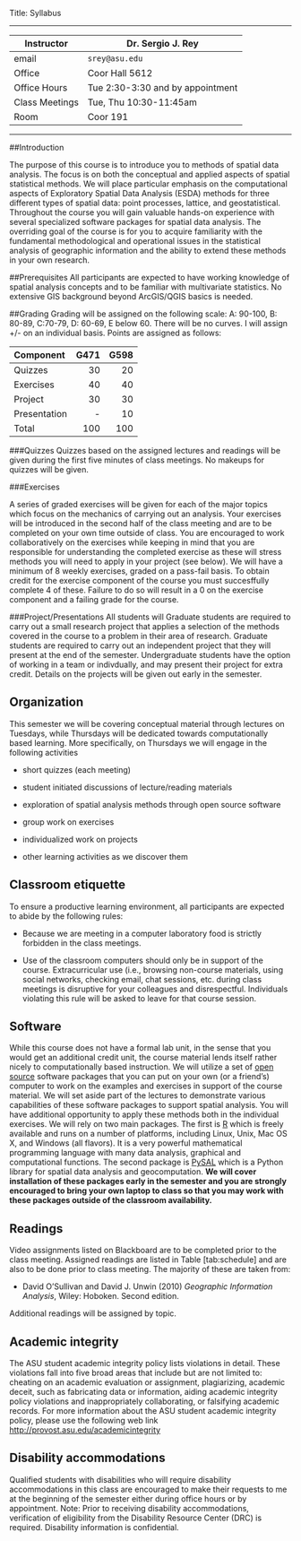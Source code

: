 Title: Syllabus

------------------------------------------------------------------------

| Instructor     | Dr. Sergio J. Rey                             |
|----------------|-----------------------------------------------|
| email          | `srey@asu.edu`                                |
| Office         | Coor Hall 5612                                |
| Office Hours   | Tue 2:30-3:30 and by appointment              |
| Class Meetings | Tue, Thu 10:30-11:45am                        |
| Room           | Coor 191                                      |

------------------------------------------------------------------------

##Introduction

The purpose of this course is to introduce you to methods of spatial
data analysis. The focus is on both the conceptual and applied aspects
of spatial statistical methods. We will place particular emphasis on the
computational aspects of Exploratory Spatial Data Analysis (ESDA)
methods for three different types of spatial data: point processes,
lattice, and geostatistical. Throughout the course you will gain
valuable hands-on experience with several specialized software packages
for spatial data analysis. The overriding goal of the course is for you
to acquire familiarity with the fundamental methodological and
operational issues in the statistical analysis of geographic information
and the ability to extend these methods in your own research.

##Prerequisites
All participants are expected to have working knowledge of spatial
analysis concepts and to be familiar with multivariate statistics. No
extensive GIS background beyond ArcGIS/QGIS basics is needed.

##Grading
Grading will be assigned on the following scale: A: 90-100, B: 80-89,
C:70-79, D: 60-69, E below 60. There will be no curves. I will
assign +/- on an individual basis. Points are assigned as follows:

| Component    |    G471 |    G598 |
|:-------------|--------:|--------:|
| Quizzes      |      30 |      20 |
| Exercises    |      40 |      40 |
| Project      |      30 |      30 |
| Presentation |       - |      10 |
| Total        |     100 |     100 |


###Quizzes
Quizzes based on the assigned lectures and readings will be given during
the first five minutes of class meetings. No makeups for quizzes will be
given.

###Exercises

A series of graded exercises will be given for each of the major topics which
focus on the mechanics of carrying out an analysis. Your exercises will be
introduced in the second half of the class meeting and are to be completed on
your own time outside of class. You are encouraged to work collaboratively on
the exercises while keeping in mind that you are responsible for understanding
the completed exercise as these will stress methods you will need to apply in
your project (see below). We will have a minimum of 8 weekly exercises, graded
on a pass-fail basis. To obtain credit for the exercise component of the course
you must succesffully complete 4 of these. Failure to do so will result in a 0
on the exercise component and a failing grade for the course.


###Project/Presentations
All students will 
Graduate students are required to carry out a small research project
that applies a selection of the methods covered in the course to a
problem in their area of research. Graduate students are required to carry out
an independent project that they will  present at the end of the semester.
Undergraduate students have the option of working in a team or indivdually, and
may present their project for extra credit.  Details on the projects will be given
out early in the semester.


## Organization

This semester we will be covering conceptual material through lectures on Tuesdays, while Thursdays will be dedicated towards computationally based learning. More specifically, on Thursdays we will engage in the following activities 

-   short quizzes (each meeting)

-   student initiated discussions of lecture/reading materials

-   exploration of spatial analysis methods through open source software

-   group work on exercises

-   individualized work on projects

-   other learning activities as we discover them

## Classroom etiquette
To ensure a productive learning environment, all participants are
expected to abide by the following rules:

-   Because we are meeting in a computer laboratory food is strictly
    forbidden in the class meetings.

-   Use of the classroom computers should only be in support of the
    course. Extracurricular use (i.e., browsing non-course materials,
    using social networks, checking email, chat sessions, etc. during
    class meetings is disruptive for your colleagues and disrespectful.
    Individuals violating this rule will be asked to leave for that
    course session.

## Software
While this course does not have a formal lab unit, in the sense that you
would get an additional credit unit, the course material lends itself
rather nicely to computationally based instruction. We will utilize a
set of [open source](http://www.opensource.org) software packages that
you can put on your own (or a friend’s) computer to work on the examples
and exercises in support of the course material. We will set aside part
of the lectures to demonstrate various capabilities of these software
packages to support spatial analysis. You will have additional
opportunity to apply these methods both in the individual exercises. We
will rely on two main packages. The first is
[R](http://www.r-project.org/) which is freely available and runs on a
number of platforms, including Linux, Unix, Mac OS X, and Windows (all
flavors). It is a very powerful mathematical programming language with
many data analysis, graphical and computational functions. The second
package is [PySAL](http://pysal.org/) which is a Python library for
spatial data analysis and geocomputation. **We will cover installation
of these packages early in the semester and you are strongly encouraged
to bring your own laptop to class so that you may work with these
packages outside of the classroom availability.**

## Readings
Video assignments listed on Blackboard are to be completed prior to the
class meeting. Assigned readings are listed in Table [tab:schedule] and
are also to be done prior to class meeting. The majority of these are
taken from:

-   David O’Sullivan and David J. Unwin (2010) *Geographic Information
    Analysis*, Wiley: Hoboken. Second edition.

Additional readings will be assigned by topic.

## Academic integrity 

The ASU student academic integrity policy lists violations in detail.
These violations fall into five broad areas that include but are not
limited to: cheating on an academic evaluation or assignment,
plagiarizing, academic deceit, such as fabricating data or information,
aiding academic integrity policy violations and inappropriately
collaborating, or falsifying academic records. For more information
about the ASU student academic integrity policy, please use the
following web link <http://provost.asu.edu/academicintegrity>

## Disability accommodations 

Qualified students with disabilities who will require disability
accommodations in this class are encouraged to make their requests to me
at the beginning of the semester either during office hours or by
appointment. Note: Prior to receiving disability accommodations,
verification of eligibility from the Disability Resource Center (DRC) is
required. Disability information is confidential.
